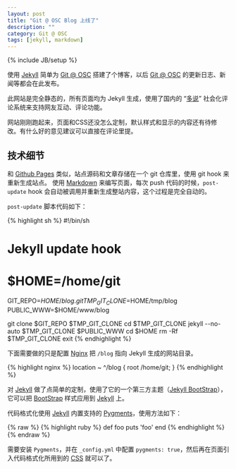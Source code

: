 ```yaml
---
layout: post
title: "Git @ OSC Blog 上线了"
description: ""
category: Git @ OSC
tags: [jekyll, markdown]
---
```

{% include JB/setup %}

使用 [Jekyll][] 简单为 [Git @ OSC][] 搭建了个博客，以后 [Git @ OSC][] 的更新日志、新闻等都会在此发布。

此网站是完全静态的，所有页面均为 Jekyll 生成，使用了国内的 “[多说][duoshuo]” 社会化评论系统来支持网友互动、评论功能。

网站刚刚跑起来，页面和CSS还没怎么定制，默认样式和显示的内容还有待修改。有什么好的意见建议可以直接在评论里提。

## 技术细节

和 [Github Pages][] 类似，站点源码和文章存储在一个 git 仓库里，使用 git hook 来重新生成站点。
使用 [Markdown][] 来编写页面，每次 push 代码的时候，`post-update` hook 会自动被调用并重新生成整站内容，这个过程是完全自动的。

`post-update` 脚本代码如下：

{% highlight sh %}
#!/bin/sh

# Jekyll update hook

# $HOME=/home/git
GIT_REPO=$HOME/blog.git
TMP_GIT_CLONE=$HOME/tmp/blog
PUBLIC_WWW=$HOME/www/blog

git clone $GIT_REPO $TMP_GIT_CLONE
cd $TMP_GIT_CLONE
jekyll --no-auto $TMP_GIT_CLONE $PUBLIC_WWW
cd $HOME
rm -Rf $TMP_GIT_CLONE
exit
{% endhighlight %}

下面需要做的只是配置 [Nginx][] 把 `/blog` 指向 Jekyll 生成的网站目录。

{% highlight nginx %}
location ~ ^/blog {
    root /home/git;
}
{% endhighlight %}

对 [Jekyll][] 做了点简单的定制，使用了它的一个第三方主题（[Jekyll BootStrap][]），它可以把 [BootStrap][]
样式应用到 [Jekyll][] 上。

代码格式化使用 [Jekyll][] 内置支持的 [Pygments][]，使用方法如下：

{% raw  %}
    {% highlight ruby %}
    def foo
      puts 'foo'
    end
    {% endhighlight %}
{% endraw %}

需要安装 `Pygments`，并在 `_config.yml` 中配置 `pygments: true`，然后再在页面引入代码格式化所用到的 [CSS][] 就可以了。

  [Git @ OSC]: http://git.oschina.net
  [Jekyll]: http://www.oschina.net/p/kyll
  [Markdown]: http://www.oschina.net/p/markdown
  [Github Pages]: http://pages.github.com
  [Jekyll BootStrap]: http://www.oschina.net/p/jekyllbootstrap
  [BootStrap]: http://www.oschina.net/p/bootstrap
  [Nginx]: http://www.oschina.net/p/nginx
  [Pygments]: http://www.oschina.net/p/pygments
  [CSS]: https://github.com/richleland/pygments-css
  [duoshuo]: http://duoshuo.com